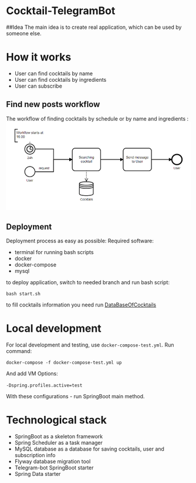 # Cocktail-TelegramBot

##Idea
The main idea is to create real application, which can be used by someone else. 

# How it works 
- User can find cocktails by name
- User can find cocktails by ingredients
- User can subscribe

## Find new posts workflow
The workflow of finding cocktails by schedule or by name and ingredients :
![workflow](bpmn.png)

## Deployment
Deployment process as easy as possible:
Required software:
- terminal for running bash scripts
- docker
- docker-compose
- mysql

to deploy application, switch to needed branch and run bash script:
```shell
bash start.sh
```
to fill cocktails information you need run [DataBaseOfCocktails](https://github.com/Stepan-eagle/DataBaseOfCocktails)

# Local development
For local development and testing, use `docker-compose-test.yml`.
Run command:
```shell
docker-compose -f docker-compose-test.yml up
```

And add VM Options:

`-Dspring.profiles.active=test `

With these configurations - run SpringBoot main method.

# Technological stack
- SpringBoot as a skeleton framework
- Spring Scheduler as a task manager
- MySQL database as a database for saving cocktails, user and subscription info
- Flyway database migration tool
- Telegram-bot SpringBoot starter
- Spring Data starter